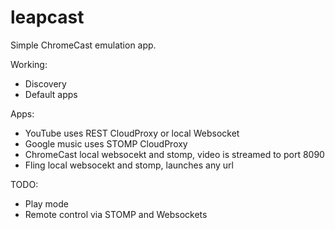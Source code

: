 leapcast
========

Simple ChromeCast emulation app.

Working:

 - Discovery
 - Default apps

Apps:

 - YouTube uses REST CloudProxy or local Websocket
 - Google music uses STOMP CloudProxy 
 - ChromeCast local websocekt and stomp, video is streamed to port 8090
 - Fling local websocekt and stomp, launches any url

TODO:

 - Play mode
 - Remote control via STOMP and Websockets
